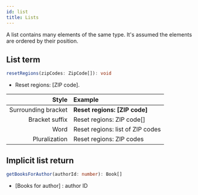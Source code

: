 ```yaml
---
id: list
title: Lists
---
```


A list contains many elements of the same type. It's assumed the elements are ordered by their position.

## List term

```typescript
resetRegions(zipCodes: ZipCode[]): void
```

* Reset regions: [ZIP code].

|               Style | Example                          |
| ------------------: | :------------------------------- |
| Surrounding bracket | **Reset regions: [ZIP code]**    |
|      Bracket suffix | Reset regions: ZIP code[]        |
|                Word | Reset regions: list of ZIP codes |
|       Pluralization | Reset regions: ZIP codes         |

## Implicit list return

```typescript
getBooksForAuthor(authorId: number): Book[]
```

* [Books for author] : author ID